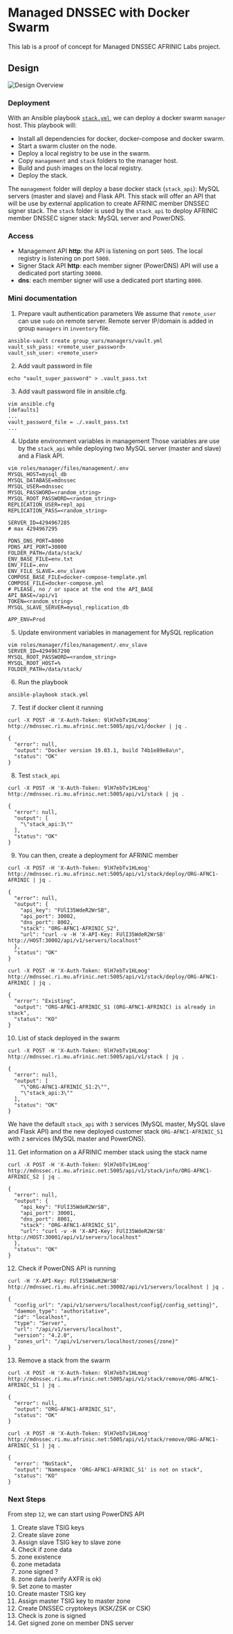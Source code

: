 # Managed DNSSEC with Docker Swarm #

This lab is a proof of concept for Managed DNSSEC AFRINIC Labs project.


## Design ##
![Design Overview](diagram.png)


### Deployment ###
With an Ansible playbook [`stack.yml`](stack/stack.yml), we can deploy a docker swarm `manager` host. This playbook will:
* Install all dependencies for docker, docker-compose and docker swarm.
* Start a swarm cluster on the node.
* Deploy a local registry to be use in the swarm.
* Copy `management` and `stack` folders to the manager host.
* Build and push images on the local registry.
* Deploy the stack.

The `management` folder will deploy a base docker stack (`stack_api`): MySQL servers (master and slave) and Flask API. This stack will offer an API that will be use by external application to create AFRINIC member DNSSEC signer stack.
The `stack` folder is used by the `stack_api` to deploy AFRINIC member DNSSEC signer stack: MySQL server and PowerDNS.


### Access ###
* Management API **http**: the API is listening on port `5005`. The local registry is listening on port `5000`.
* Signer Stack API **http**: each member signer (PowerDNS) API will use a dedicated port starting `30000`.
* **dns**: each member signer will use a dedicated port starting `8000`.

### Mini documentation ###
1. Prepare vault authentication parameters
We assume that `remote_user` can use `sudo` on remote server. Remote server IP/domain is added in group `managers` in `inventory` file.
```
ansible-vault create group_vars/managers/vault.yml
vault_ssh_pass: <remote_user_password>
vault_ssh_user: <remote_user>

```
2. Add vault password in file
```
echo "vault_super_password" > .vault_pass.txt
```
3. Add vault password file in ansible.cfg.
```
vim ansible.cfg
[defaults]
...
vault_password_file = ./.vault_pass.txt
...
```
4. Update environment variables in management
Those variables are use by the `stack_api` while deploying two MySQL server (master and slave) and a Flask API.
```
vim roles/manager/files/management/.env
MYSQL_HOST=mysql_db
MYSQL_DATABASE=mdnssec
MYSQL_USER=mdnssec
MYSQL_PASSWORD=<random_string>
MYSQL_ROOT_PASSWORD=<random_string>
REPLICATION_USER=repl_api
REPLICATION_PASS=<random_string>

SERVER_ID=4294967285
# max 4294967295

PDNS_DNS_PORT=8000
PDNS_API_PORT=30000
FOLDER_PATH=/data/stack/
ENV_BASE_FILE=env.txt
ENV_FILE=.env
ENV_FILE_SLAVE=.env_slave
COMPOSE_BASE_FILE=docker-compose-template.yml
COMPOSE_FILE=docker-compose.yml
# PLEASE, no / or space at the end the API_BASE
API_BASE=/api/v1
TOKEN=<random_string>
MYSQL_SLAVE_SERVER=mysql_replication_db

APP_ENV=Prod
```
5. Update environment variables in management for MySQL replication
```
vim roles/manager/files/management/.env_slave
SERVER_ID=4294967290
MYSQL_ROOT_PASSWORD=<random_string>
MYSQL_ROOT_HOST=%
FOLDER_PATH=/data/stack/
```
6. Run the playbook
```
ansible-playbook stack.yml
```
7. Test if docker client it running
```
curl -X POST -H 'X-Auth-Token: 9lH7ebTv1HLmog'  http://mdnssec.ri.mu.afrinic.net:5005/api/v1/docker | jq .

{
  "error": null,
  "output": "Docker version 19.03.1, build 74b1e89e8a\n",
  "status": "OK"
}
```
8. Test `stack_api`
```
curl -X POST -H 'X-Auth-Token: 9lH7ebTv1HLmog'  http://mdnssec.ri.mu.afrinic.net:5005/api/v1/stack | jq .

{
  "error": null,
  "output": [
    "\"stack_api:3\""
  ],
  "status": "OK"
}
```
9. You can then, create a deployment for AFRINIC member
```
curl -X POST -H 'X-Auth-Token: 9lH7ebTv1HLmog'  http://mdnssec.ri.mu.afrinic.net:5005/api/v1/stack/deploy/ORG-AFNC1-AFRINIC | jq .

{
  "error": null,
  "output": {
    "api_key": "FUlI35WdeR2WrSB",
    "api_port": 30002,
    "dns_port": 8002,
    "stack": "ORG-AFNC1-AFRINIC_S2",
    "url": "curl -v -H 'X-API-Key: FUlI35WdeR2WrSB' http://HOST:30002/api/v1/servers/localhost"
  },
  "status": "OK"
}

curl -X POST -H 'X-Auth-Token: 9lH7ebTv1HLmog'  http://mdnssec.ri.mu.afrinic.net:5005/api/v1/stack/deploy/ORG-AFNC1-AFRINIC | jq .

{
  "error": "Existing",
  "output": "ORG-AFNC1-AFRINIC_S1 (ORG-AFNC1-AFRINIC) is already in stack",
  "status": "KO"
}

```
10. List of stack deployed in the swarm
```
curl -X POST -H 'X-Auth-Token: 9lH7ebTv1HLmog'  http://mdnssec.ri.mu.afrinic.net:5005/api/v1/stack | jq .

{
  "error": null,
  "output": [
    "\"ORG-AFNC1-AFRINIC_S1:2\"",
    "\"stack_api:3\""
  ],
  "status": "OK"
}

```
We have the default `stack_api` with `3` services (MySQL master, MySQL slave and Flask API) and the new deployed customer stack `ORG-AFNC1-AFRINIC_S1` with `2` services (MySQL master and PowerDNS).

11. Get information on a AFRINIC member stack using the stack name
```
curl -X POST -H 'X-Auth-Token: 9lH7ebTv1HLmog'  http://mdnssec.ri.mu.afrinic.net:5005/api/v1/stack/info/ORG-AFNC1-AFRINIC_S2 | jq .

{
  "error": null,
  "output": {
    "api_key": "FUlI35WdeR2WrSB",
    "api_port": 30001,
    "dns_port": 8001,
    "stack": "ORG-AFNC1-AFRINIC_S1",
    "url": "curl -v -H 'X-API-Key: FUlI35WdeR2WrSB' http://HOST:30001/api/v1/servers/localhost"
  },
  "status": "OK"
}

```
12. Check if PowerDNS API is running
```
curl -H 'X-API-Key: FUlI35WdeR2WrSB' http://mdnssec.ri.mu.afrinic.net:30002/api/v1/servers/localhost | jq .

{
  "config_url": "/api/v1/servers/localhost/config{/config_setting}",
  "daemon_type": "authoritative",
  "id": "localhost",
  "type": "Server",
  "url": "/api/v1/servers/localhost",
  "version": "4.2.0",
  "zones_url": "/api/v1/servers/localhost/zones{/zone}"
}

```
13. Remove a stack from the swarm
```
curl -X POST -H 'X-Auth-Token: 9lH7ebTv1HLmog'  http://mdnssec.ri.mu.afrinic.net:5005/api/v1/stack/remove/ORG-AFNC1-AFRINIC_S1 | jq .

{
  "error": null,
  "output": "ORG-AFNC1-AFRINIC_S1",
  "status": "OK"
}

curl -X POST -H 'X-Auth-Token: 9lH7ebTv1HLmog'  http://mdnssec.ri.mu.afrinic.net:5005/api/v1/stack/remove/ORG-AFNC1-AFRINIC_S1 | jq .

{
  "error": "NoStack",
  "output": "Namespace 'ORG-AFNC1-AFRINIC_S1' is not on stack",
  "status": "KO"
}

```

### Next Steps ###
From step `12`, we can start using PowerDNS API
1. Create slave TSIG keys
2. Create slave zone
3. Assign slave TSIG key to slave zone
4. Check if zone data
  1. zone existence
  2. zone metadata
  3. zone signed ?
  4. zone data (verify AXFR is ok)
5. Set zone to master
6. Create master TSIG key
7. Assign master TSIG key to master zone
8. Create DNSSEC cryptokeys (KSK/ZSK or CSK)
9. Check is zone is signed
10. Get signed zone on member DNS server
